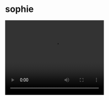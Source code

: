 # sophie


<video width="320" height="240" controls>
      <source src=”https://www.canva.com/design/DAEdxyRzapU/share/preview?token=dyv6dHG4rpg52w0g921MUQ&role=EDITOR&utm_content=DAEdxyRzapU&utm_campaign=designshare&utm_medium=link&utm_source=sharebutton"” type=video/ogg>
    </video>
